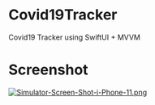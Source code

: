# Covid19Tracker
Covid19 Tracker using SwiftUI + MVVM

# Screenshot

[![Simulator-Screen-Shot-i-Phone-11.png](https://i.postimg.cc/HkjRzTsZ/Simulator-Screen-Shot-i-Phone-11.png)](https://postimg.cc/v4F0HFnf)
